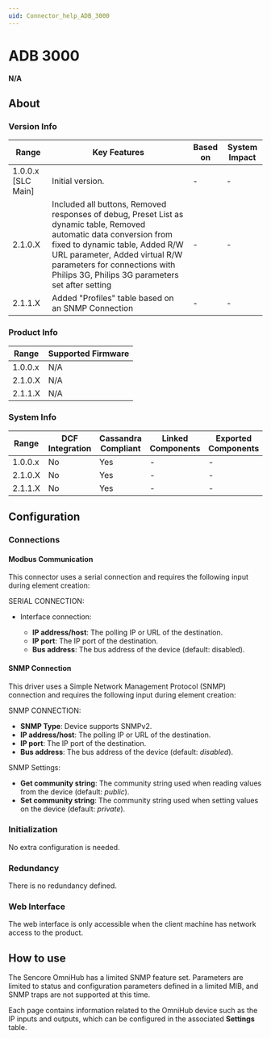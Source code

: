 ```yaml
---
uid: Connector_help_ADB_3000
---
```


# ADB 3000

**N/A**

## About

### Version Info

| **Range**            | **Key Features**                                                                                                                                                                                                                                                              | **Based on** | **System Impact** |
|----------------------|-------------------------------------------------------------------------------------------------------------------------------------------------------------------------------------------------------------------------------------------------------------------------------|--------------|-------------------|
| 1.0.0.x \[SLC Main\] | Initial version.                                                                                                                                                                                                                                                              | \-           | \-                |
| 2.1.0.X              | Included all buttons, Removed responses of debug, Preset List as dynamic table, Removed automatic data conversion from fixed to dynamic table, Added R/W URL parameter, Added virtual R/W parameters for connections with Philips 3G, Philips 3G parameters set after setting | \-           | \-                |
| 2.1.1.X              | Added "Profiles" table based on an SNMP Connection                                                                                                                                                                                                                            | \-           | \-                |

### Product Info

| **Range** | **Supported Firmware** |
|-----------|------------------------|
| 1.0.0.x   | N/A                    |
| 2.1.0.X   | N/A                    |
| 2.1.1.X   | N/A                    |

### System Info

| **Range** | **DCF Integration** | **Cassandra Compliant** | **Linked Components** | **Exported Components** |
|-----------|---------------------|-------------------------|-----------------------|-------------------------|
| 1.0.0.x   | No                  | Yes                     | \-                    | \-                      |
| 2.1.0.X   | No                  | Yes                     | \-                    | \-                      |
| 2.1.1.X   | No                  | Yes                     | \-                    | \-                      |

## Configuration

### Connections

#### Modbus Communication

This connector uses a serial connection and requires the following input during element creation:

SERIAL CONNECTION:

- Interface connection:

  - **IP address/host**: The polling IP or URL of the destination.
  - **IP port**: The IP port of the destination.
  - **Bus address**: The bus address of the device (default: disabled).

#### SNMP Connection

This driver uses a Simple Network Management Protocol (SNMP) connection and requires the following input during element creation:

SNMP CONNECTION:

- **SNMP Type**: Device supports SNMPv2.
- **IP address/host**: The polling IP or URL of the destination.
- **IP port**: The IP port of the destination.
- **Bus address**: The bus address of the device (default: *disabled*).

SNMP Settings:

- **Get community string**: The community string used when reading values from the device (default: *public*).
- **Set community string**: The community string used when setting values on the device (default: *private*).

### Initialization

No extra configuration is needed.

### Redundancy

There is no redundancy defined.

### Web Interface

The web interface is only accessible when the client machine has network access to the product.

## How to use

The Sencore OmniHub has a limited SNMP feature set. Parameters are limited to status and configuration parameters defined in a limited MIB, and SNMP traps are not supported at this time.

Each page contains information related to the OmniHub device such as the IP inputs and outputs, which can be configured in the associated **Settings** table.


